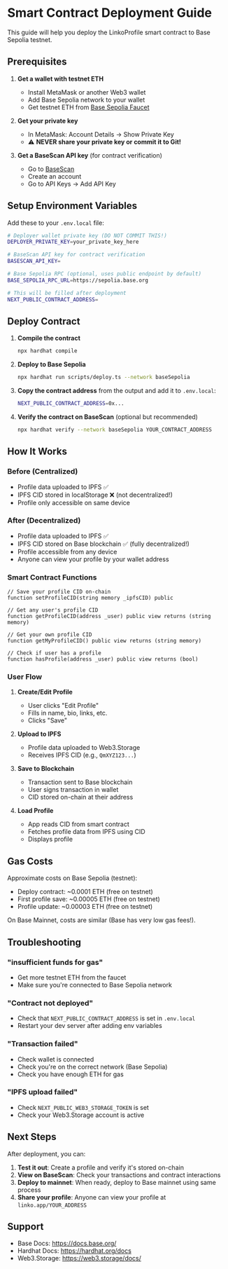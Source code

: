 # Smart Contract Deployment Guide

This guide will help you deploy the LinkoProfile smart contract to Base Sepolia testnet.

## Prerequisites

1. **Get a wallet with testnet ETH**
   - Install MetaMask or another Web3 wallet
   - Add Base Sepolia network to your wallet
   - Get testnet ETH from [Base Sepolia Faucet](https://www.coinbase.com/faucets/base-ethereum-goerli-faucet)

2. **Get your private key**
   - In MetaMask: Account Details → Show Private Key
   - ⚠️ **NEVER share your private key or commit it to Git!**

3. **Get a BaseScan API key** (for contract verification)
   - Go to [BaseScan](https://basescan.org/)
   - Create an account
   - Go to API Keys → Add API Key

## Setup Environment Variables

Add these to your `.env.local` file:

```bash
# Deployer wallet private key (DO NOT COMMIT THIS!)
DEPLOYER_PRIVATE_KEY=your_private_key_here

# BaseScan API key for contract verification
BASESCAN_API_KEY=

# Base Sepolia RPC (optional, uses public endpoint by default)
BASE_SEPOLIA_RPC_URL=https://sepolia.base.org

# This will be filled after deployment
NEXT_PUBLIC_CONTRACT_ADDRESS=
```

## Deploy Contract

1. **Compile the contract**
   ```bash
   npx hardhat compile
   ```

2. **Deploy to Base Sepolia**
   ```bash
   npx hardhat run scripts/deploy.ts --network baseSepolia
   ```

3. **Copy the contract address** from the output and add it to `.env.local`:
   ```bash
   NEXT_PUBLIC_CONTRACT_ADDRESS=0x...
   ```

4. **Verify the contract on BaseScan** (optional but recommended)
   ```bash
   npx hardhat verify --network baseSepolia YOUR_CONTRACT_ADDRESS
   ```

## How It Works

### Before (Centralized)
- Profile data uploaded to IPFS ✅
- IPFS CID stored in localStorage ❌ (not decentralized!)
- Profile only accessible on same device

### After (Decentralized)
- Profile data uploaded to IPFS ✅
- IPFS CID stored on Base blockchain ✅ (fully decentralized!)
- Profile accessible from any device
- Anyone can view your profile by your wallet address

### Smart Contract Functions

```solidity
// Save your profile CID on-chain
function setProfileCID(string memory _ipfsCID) public

// Get any user's profile CID
function getProfileCID(address _user) public view returns (string memory)

// Get your own profile CID
function getMyProfileCID() public view returns (string memory)

// Check if user has a profile
function hasProfile(address _user) public view returns (bool)
```

### User Flow

1. **Create/Edit Profile**
   - User clicks "Edit Profile"
   - Fills in name, bio, links, etc.
   - Clicks "Save"

2. **Upload to IPFS**
   - Profile data uploaded to Web3.Storage
   - Receives IPFS CID (e.g., `QmXYZ123...`)

3. **Save to Blockchain**
   - Transaction sent to Base blockchain
   - User signs transaction in wallet
   - CID stored on-chain at their address

4. **Load Profile**
   - App reads CID from smart contract
   - Fetches profile data from IPFS using CID
   - Displays profile

## Gas Costs

Approximate costs on Base Sepolia (testnet):
- Deploy contract: ~0.0001 ETH (free on testnet)
- First profile save: ~0.00005 ETH (free on testnet)
- Profile update: ~0.00003 ETH (free on testnet)

On Base Mainnet, costs are similar (Base has very low gas fees!).

## Troubleshooting

### "insufficient funds for gas"
- Get more testnet ETH from the faucet
- Make sure you're connected to Base Sepolia network

### "Contract not deployed"
- Check that `NEXT_PUBLIC_CONTRACT_ADDRESS` is set in `.env.local`
- Restart your dev server after adding env variables

### "Transaction failed"
- Check wallet is connected
- Check you're on the correct network (Base Sepolia)
- Check you have enough ETH for gas

### "IPFS upload failed"
- Check `NEXT_PUBLIC_WEB3_STORAGE_TOKEN` is set
- Check your Web3.Storage account is active

## Next Steps

After deployment, you can:

1. **Test it out**: Create a profile and verify it's stored on-chain
2. **View on BaseScan**: Check your transactions and contract interactions
3. **Deploy to mainnet**: When ready, deploy to Base mainnet using same process
4. **Share your profile**: Anyone can view your profile at `linko.app/YOUR_ADDRESS`

## Support

- Base Docs: https://docs.base.org/
- Hardhat Docs: https://hardhat.org/docs
- Web3.Storage: https://web3.storage/docs/
